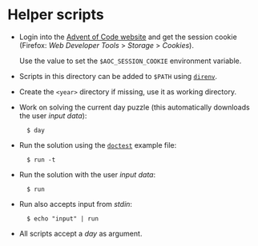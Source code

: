 # Helper scripts

- Login into the [Advent of Code website][aoc] and get the session cookie
  (Firefox: _Web Developer Tools_ > _Storage_ > _Cookies_).

  Use the value to set the `$AOC_SESSION_COOKIE` environment variable.

- Scripts in this directory can be added to `$PATH` using [`direnv`][direnv].

- Create the `<year>` directory if missing, use it as working directory.

- Work on solving the current day puzzle
  (this automatically downloads the user _input data_):

        $ day

- Run the solution using the [`doctest`][doctest] example file:

        $ run -t

- Run the solution with the user _input data_:

        $ run

- Run also accepts input from _stdin_:

        $ echo "input" | run

- All scripts accept a _day_ as argument.


[aoc]: https://adventofcode.com
[direnv]: https://direnv.net/
[doctest]: https://docs.python.org/3/library/doctest.html
